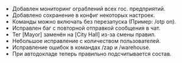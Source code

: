 - Добавлен мониторинг ограблений всех гос. предприятий.
- Добавлено сохранение в конфиг некоторых настроек.
- Команды можно включать без перезапуска (Пример: /otp on).
- Исправлен баг с повторной отправкой сообщения в чат.
- Тег [Mayor] заменён на [City Hall] из-за смены правил.
- Небольшое исправление с количеством пользователей.
- Исправление ошибок в командах /zap и /warehouse.
- При автодокладе теперь правильно подсчитывается состав.
